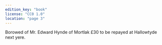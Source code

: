 ```yaml
---
edition_key: "book"
license: "CC0 1.0"
location: "page 3"
---
```

Borowed of Mr. Edward Hynde of Mortlak £30 to be repayed
at Hallowtyde next yere.
